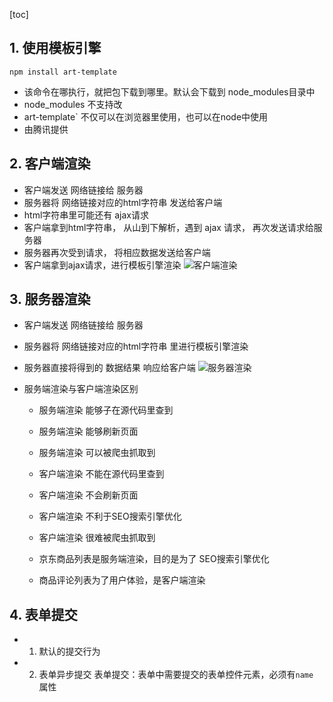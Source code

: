 [toc]

## 1. 使用模板引擎

`npm install art-template`

* 该命令在哪执行，就把包下载到哪里。默认会下载到 node_modules目录中
* node_modules 不支持改
* art-template` 不仅可以在浏览器里使用，也可以在node中使用
* 由腾讯提供

## 2. 客户端渲染
- 客户端发送 网络链接给 服务器
- 服务器将 网络链接对应的html字符串  发送给客户端
- html字符串里可能还有 ajax请求 
- 客户端拿到html字符串， 从山到下解析，遇到 ajax 请求， 再次发送请求给服务器
- 服务器再次受到请求， 将相应数据发送给客户端
- 客户端拿到ajax请求，进行模板引擎渲染
![客户端渲染](\code\imgs\渲染.png)

## 3. 服务器渲染
- 客户端发送 网络链接给 服务器
- 服务器将 网络链接对应的html字符串 里进行模板引擎渲染
- 服务器直接将得到的 数据结果 响应给客户端
![服务器渲染](\code\imgs\服务器渲染.png)

- 服务端渲染与客户端渲染区别
    - 服务端渲染 能够子在源代码里查到
    - 服务端渲染 能够刷新页面
    - 服务端渲染 可以被爬虫抓取到

    - 客户端渲染 不能在源代码里查到
    - 客户端渲染 不会刷新页面
    - 客户端渲染 不利于SEO搜索引擎优化
    - 客户端渲染 很难被爬虫抓取到
    
    - 京东商品列表是服务端渲染，目的是为了 SEO搜索引擎优化
    - 商品评论列表为了用户体验，是客户端渲染

## 4. 表单提交
- 1. 默认的提交行为
- 2. 表单异步提交
表单提交：表单中需要提交的表单控件元素，必须有`name` 属性